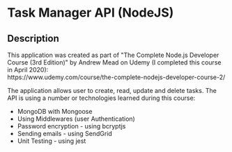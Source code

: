 <h1>Task Manager API (NodeJS)</h1>
<h2>Description</h2>
<p>This application was created as part of "The Complete Node.js Developer Course (3rd Edition)" by Andrew Mead on Udemy (I completed this course in April 2020): <br>
https://www.udemy.com/course/the-complete-nodejs-developer-course-2/</p>
<p>The application allows user to create, read, update and delete tasks. The API is using a number or technologies learned during this course:
</p>
<ul>
<li>MongoDB with Mongoose</li>
<li>Using Middlewares (user Authentication)</li>
<li>Password encryption - using bcryptjs</li>
<li>Sending emails - using SendGrid</li>
<li>Unit Testing - using jest</li>
</ul>
